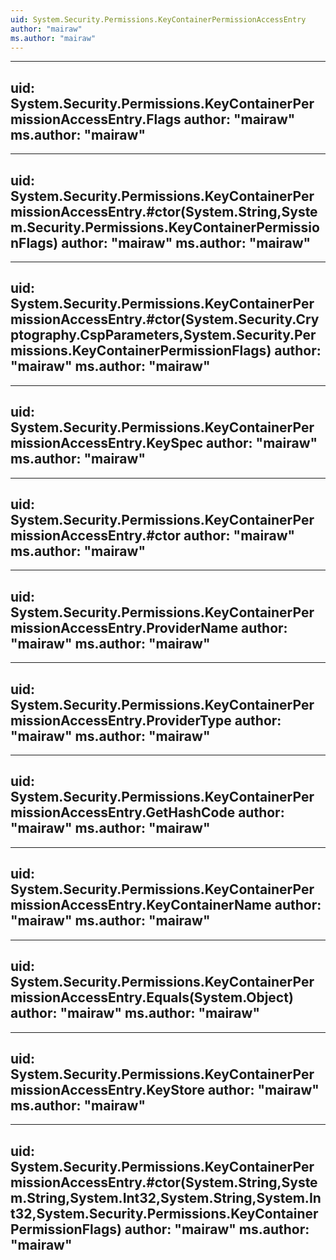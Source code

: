 ```yaml
---
uid: System.Security.Permissions.KeyContainerPermissionAccessEntry
author: "mairaw"
ms.author: "mairaw"
---
```


---
uid: System.Security.Permissions.KeyContainerPermissionAccessEntry.Flags
author: "mairaw"
ms.author: "mairaw"
---

---
uid: System.Security.Permissions.KeyContainerPermissionAccessEntry.#ctor(System.String,System.Security.Permissions.KeyContainerPermissionFlags)
author: "mairaw"
ms.author: "mairaw"
---

---
uid: System.Security.Permissions.KeyContainerPermissionAccessEntry.#ctor(System.Security.Cryptography.CspParameters,System.Security.Permissions.KeyContainerPermissionFlags)
author: "mairaw"
ms.author: "mairaw"
---

---
uid: System.Security.Permissions.KeyContainerPermissionAccessEntry.KeySpec
author: "mairaw"
ms.author: "mairaw"
---

---
uid: System.Security.Permissions.KeyContainerPermissionAccessEntry.#ctor
author: "mairaw"
ms.author: "mairaw"
---

---
uid: System.Security.Permissions.KeyContainerPermissionAccessEntry.ProviderName
author: "mairaw"
ms.author: "mairaw"
---

---
uid: System.Security.Permissions.KeyContainerPermissionAccessEntry.ProviderType
author: "mairaw"
ms.author: "mairaw"
---

---
uid: System.Security.Permissions.KeyContainerPermissionAccessEntry.GetHashCode
author: "mairaw"
ms.author: "mairaw"
---

---
uid: System.Security.Permissions.KeyContainerPermissionAccessEntry.KeyContainerName
author: "mairaw"
ms.author: "mairaw"
---

---
uid: System.Security.Permissions.KeyContainerPermissionAccessEntry.Equals(System.Object)
author: "mairaw"
ms.author: "mairaw"
---

---
uid: System.Security.Permissions.KeyContainerPermissionAccessEntry.KeyStore
author: "mairaw"
ms.author: "mairaw"
---

---
uid: System.Security.Permissions.KeyContainerPermissionAccessEntry.#ctor(System.String,System.String,System.Int32,System.String,System.Int32,System.Security.Permissions.KeyContainerPermissionFlags)
author: "mairaw"
ms.author: "mairaw"
---
